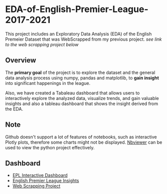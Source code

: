 # EDA-of-English-Premier-League-2017-2021
This project includes an Exploratory Data Analysis (EDA) of the English Premeier Dataset that was WebScrapped from my previous project. <i> see link to the web scrapping project below</i>

## Overview

The <b>primary goal</b> of the project is to explore the dataset and the general data analysis process using numpy, pandas and matplotlib, to <b>gain insight</b> into significant happenings in the league. 


Also, we have created a Tabaleau dashboard that allows users to interactively explore the analyzed data, visualize trends, and gain valuable insights and also a tableau dashboard that shows the insight derived from the EDA.

## Note
Github doesn't support a lot of features of notebooks, such as interactive Plotly plots, therefore some charts might not be displayed. <a href="https://nbviewer.org/">Nbviewer</a> can be used to view the python project effectively. 
 

## Dashboard

- <a href="https://public.tableau.com/app/profile/richard.oloyede/viz/EnglishPemierLeague2017-2021Dashboard/Dashboard4">EPL Interactive Dashboard</a>
- <a href="https://public.tableau.com/app/profile/richard.oloyede/viz/EnglishPremierLeague2017-2021EDAInsightsEPL/Dashboard2?publish=yes">English Premier League Insights</a>
- <a href="https://github.com/richieskyler/Web-Scrapping-of-English-Premier-League-Data-2017-2021-">Web Scrapping Project</a>
